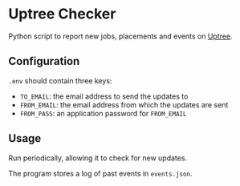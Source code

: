 # Uptree Checker

Python script to report new jobs, placements and events on [Uptree](https://uptree.co/).

## Configuration

`.env` should contain three keys:
- `TO_EMAIL`: the email address to send the updates to
- `FROM_EMAIL`: the email address from which the updates are sent
- `FROM_PASS`: an application password for `FROM_EMAIL`

## Usage

Run periodically, allowing it to check for new updates.

The program stores a log of past events in `events.json`.
